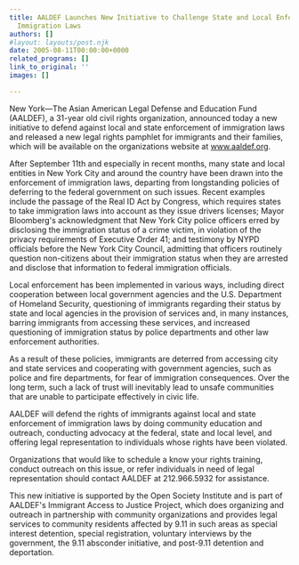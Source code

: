 ```yaml
---
title: AALDEF Launches New Initiative to Challenge State and Local Enforcement of
  Immigration Laws
authors: []
#layout: layouts/post.njk
date: 2005-08-11T00:00:00+0000
related_programs: []
link_to_original: ''
images: []

---
```

New York—The Asian American Legal Defense and Education Fund (AALDEF), a 31-year old civil rights organization, announced today a new initiative to defend against local and state enforcement of immigration laws and released a new legal rights pamphlet for immigrants and their families, which will be available on the organizations website at www.aaldef.org.

After September 11th and especially in recent months, many state and local entities in New York City and around the country have been drawn into the enforcement of immigration laws, departing from longstanding policies of deferring to the federal government on such issues. Recent examples include the passage of the Real ID Act by Congress, which requires states to take immigration laws into account as they issue drivers licenses; Mayor Bloomberg's acknowledgment that New York City police officers erred by disclosing the immigration status of a crime victim, in violation of the privacy requirements of Executive Order 41; and testimony by NYPD officials before the New York City Council, admitting that officers routinely question non-citizens about their immigration status when they are arrested and disclose that information to federal immigration officials.

Local enforcement has been implemented in various ways, including direct cooperation between local government agencies and the U.S. Department of Homeland Security, questioning of immigrants regarding their status by state and local agencies in the provision of services and, in many instances, barring immigrants from accessing these services, and increased questioning of immigration status by police departments and other law enforcement authorities.

As a result of these policies, immigrants are deterred from accessing city and state services and cooperating with government agencies, such as police and fire departments, for fear of immigration consequences. Over the long term, such a lack of trust will inevitably lead to unsafe communities that are unable to participate effectively in civic life.

AALDEF will defend the rights of immigrants against local and state enforcement of immigration laws by doing community education and outreach, conducting advocacy at the federal, state and local level, and offering legal representation to individuals whose rights have been violated.

Organizations that would like to schedule a know your rights training, conduct outreach on this issue, or refer individuals in need of legal representation should contact AALDEF at 212.966.5932 for assistance.

This new initiative is supported by the Open Society Institute and is part of AALDEF's Immigrant Access to Justice Project, which does organizing and outreach in partnership with community organizations and provides legal services to community residents affected by 9.11 in such areas as special interest detention, special registration, voluntary interviews by the government, the 9.11 absconder initiative, and post-9.11 detention and deportation.